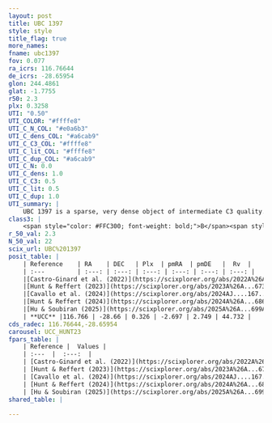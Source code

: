 ```yaml
---
layout: post
title: UBC 1397
style: style
title_flag: true
more_names: 
fname: ubc1397
fov: 0.077
ra_icrs: 116.76644
de_icrs: -28.65954
glon: 244.4861
glat: -1.7755
r50: 2.3
plx: 0.3258
UTI: "0.50"
UTI_COLOR: "#ffffe8"
UTI_C_N_COL: "#e0a6b3"
UTI_C_dens_COL: "#a6cab9"
UTI_C_C3_COL: "#ffffe8"
UTI_C_lit_COL: "#ffffe8"
UTI_C_dup_COL: "#a6cab9"
UTI_C_N: 0.0
UTI_C_dens: 1.0
UTI_C_C3: 0.5
UTI_C_lit: 0.5
UTI_C_dup: 1.0
UTI_summary: |
    UBC 1397 is a sparse, very dense object of intermediate C3 quality. It was recently reported but it is moderately studied in the literature.<br><br><span style="color: #99180f; font-weight: bold;">Warning: </span>contains less than 25 stars with <i>P>0.5</i> estimated.
class3: |
    <span style="color: #FFC300; font-weight: bold;">B</span><span style="color: #FFC300; font-weight: bold;">B</span>
r_50_val: 2.3
N_50_val: 22
scix_url: UBC%201397
posit_table: |
    | Reference    | RA    | DEC   | Plx  | pmRA  | pmDE   |  Rv  |
    | :---         | :---: | :---: | :---: | :---: | :---: | :---: |
    |[Castro-Ginard et al. (2022)](https://scixplorer.org/abs/2022A%26A...661A.118C) | 116.78 | -28.66 | 0.31 | -2.68 | 2.74 | -- |
    |[Hunt & Reffert (2023)](https://scixplorer.org/abs/2023A%26A...673A.114H) | 116.769 | -28.666 | 0.317 | -2.66 | 2.761 | 44.733 |
    |[Cavallo et al. (2024)](https://scixplorer.org/abs/2024AJ....167...12C) | 116.783 | -28.662 | 0.319 | -- | -- | -- |
    |[Hunt & Reffert (2024)](https://scixplorer.org/abs/2024A%26A...686A..42H) | 116.769 | -28.666 | 0.317 | -2.66 | 2.761 | 44.733 |
    |[Hu & Soubiran (2025)](https://scixplorer.org/abs/2025A%26A...699A.246H) | 116.783 | -28.663 | -- | -- | -- | -- |
    | **UCC** |116.766 | -28.66 | 0.326 | -2.697 | 2.749 | 44.732 | 
cds_radec: 116.76644,-28.65954
carousel: UCC_HUNT23
fpars_table: |
    | Reference |  Values |
    | :---  |  :---:  |
    | [Castro-Ginard et al. (2022)](https://scixplorer.org/abs/2022A%26A...661A.118C) | `AV=1.894, Dist=3389, logAge=8.131` |
    | [Hunt & Reffert (2023)](https://scixplorer.org/abs/2023A%26A...673A.114H) | `AV50=2.247, diffAV50=0.756, MOD50=12.286, logAge50=8.509` |
    | [Cavallo et al. (2024)](https://scixplorer.org/abs/2024AJ....167...12C) | `AV50=2.03, dMod50=12.34, logAge50=8.77, [Fe/H]50=0.44` |
    | [Hunt & Reffert (2024)](https://scixplorer.org/abs/2024A%26A...686A..42H) | `MassJ=330.498` |
    | [Hu & Soubiran (2025)](https://scixplorer.org/abs/2025A%26A...699A.246H) | `MA22=-0.15, MA23f=-0.37, MK24=-0.22, MF24=-0.36` |
shared_table: |
    
---
```

